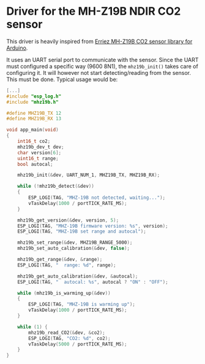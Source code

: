 # Driver for the MH-Z19B NDIR CO2 sensor

This driver is heavily inspired from [Erriez MH-Z19B CO2 sensor library for
Arduino](https://github.com/Erriez/ErriezMHZ19B).

It uses an UART serial port to communicate with the sensor. Since the UART
must configured a specific way (9600 8N1), the `mhz19b_init()` takes care of
configuring it.  It will however not start detecting/reading from the sensor.
This must be done. Typical usage would be:

```C
[...]
#include "esp_log.h"
#include "mhz19b.h"

#define MHZ19B_TX 12
#define MHZ19B_RX 13

void app_main(void)
{
    int16_t co2;
    mhz19b_dev_t dev;
    char version[6];
    uint16_t range;
    bool autocal;

    mhz19b_init(&dev, UART_NUM_1, MHZ19B_TX, MHZ19B_RX);

    while (!mhz19b_detect(&dev))
    {
        ESP_LOGI(TAG, "MHZ-19B not detected, waiting...");
        vTaskDelay(1000 / portTICK_RATE_MS);
    }

    mhz19b_get_version(&dev, version, 5);
    ESP_LOGI(TAG, "MHZ-19B firmware version: %s", version);
    ESP_LOGI(TAG, "MHZ-19B set range and autocal");

    mhz19b_set_range(&dev, MHZ19B_RANGE_5000);
    mhz19b_set_auto_calibration(&dev, false);

    mhz19b_get_range(&dev, &range);
    ESP_LOGI(TAG, "  range: %d", range);

    mhz19b_get_auto_calibration(&dev, &autocal);
    ESP_LOGI(TAG, "  autocal: %s", autocal ? "ON" : "OFF");

    while (mhz19b_is_warming_up(&dev))
    {
        ESP_LOGI(TAG, "MHZ-19B is warming up");
        vTaskDelay(1000 / portTICK_RATE_MS);
    }

    while (1) {
        mhz19b_read_CO2(&dev, &co2);
        ESP_LOGI(TAG, "CO2: %d", co2);
        vTaskDelay(5000 / portTICK_RATE_MS);
    }
}

```
